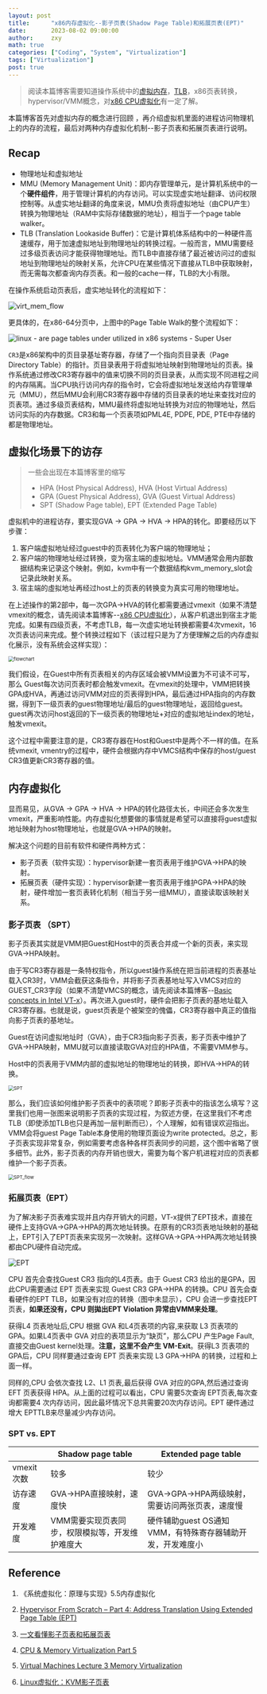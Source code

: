 ```yaml
---
layout: post
title:      "x86内存虚拟化--影子页表(Shadow Page Table)和拓展页表(EPT)"
date:       2023-08-02 09:00:00
author:     zxy
math: true
categories: ["Coding", "System", "Virtualization"]
tags: ["Virtualization"]
post: true
---
```


>  阅读本篇博客需要知道操作系统中的[虚拟内存](https://courses.cs.washington.edu/courses/cse351/19sp/lectures/23/code/vm_overview.pdf)，[TLB](http://thebeardsage.com/virtual-memory-translation-lookaside-buffer-tlb/)，x86页表转换，hypervisor/VMM概念，对[x86 CPU虚拟化](https://michielkalkman.com/posts/virtualization-cpu-io-isolation-modeling/)有一定了解。

本篇博客首先对虚拟内存的概念进行回顾 ，再介绍虚拟机里面的进程访问物理机上的内存的流程，最后对两种内存虚拟化机制--影子页表和拓展页表进行说明。

## Recap

- 物理地址和虚拟地址
- MMU (Memory Management Unit)：即内存管理单元，是计算机系统中的一个**硬件组件**，用于管理计算机的内存访问。可以实现虚实地址翻译、访问权限控制等。从虚实地址翻译的角度来说，MMU负责将虚拟地址（由CPU产生）转换为物理地址（RAM中实际存储数据的地址），相当于一个page table walker。
- TLB (Translation Lookaside Buffer)：它是计算机体系结构中的一种硬件高速缓存，用于加速虚拟地址到物理地址的转换过程。一般而言，MMU需要经过多级页表访问才能获得物理地址。而TLB中直接存储了最近被访问过的虚拟地址到物理地址的映射关系，允许CPU在某些情况下直接从TLB中获取映射，而无需每次都查询内存页表。和一般的cache一样，TLB的大小有限。

在操作系统启动页表后，虚实地址转化的流程如下：

![virt_mem_flow](/assets/img/in-post/2023-08-02-EPT/virt_mem_flow.png)

更具体的，在x86-64分页中，上图中的Page Table Walk的整个流程如下：

![linux - are page tables under utilized in x86 systems - Super User](/assets/img/in-post/2023-08-02-EPT/x86_page_table.png)

`CR3`是x86架构中的页目录基址寄存器，存储了一个指向页目录表（Page Directory Table）的指针。页目录表用于将虚拟地址映射到物理地址的页表。操作系统通过修改CR3寄存器中的值来切换不同的页目录表，从而实现不同进程之间的内存隔离。当CPU执行访问内存的指令时，它会将虚拟地址发送给内存管理单元（MMU），然后MMU会利用CR3寄存器中存储的页目录表的地址来查找对应的页表项。通过多级页表结构，MMU最终将虚拟地址转换为对应的物理地址，然后访问实际的内存数据。CR3和每一个页表项如PML4E, PDPE, PDE, PTE中存储的都是物理地址。

## 虚拟化场景下的访存

> 一些会出现在本篇博客里的缩写
>
> - HPA (Host Physical Address), HVA (Host Virtual Address)
> - GPA (Guest Physical Address), GVA (Guest Virtual Address)
> - SPT (Shadow Page table), EPT (Extended Page Table)

虚拟机中的进程访存，要实现GVA -> GPA -> HVA -> HPA的转化。即要经历以下步骤：

1. 客户端虚拟地址经过guest中的页表转化为客户端的物理地址；
2. 客户端的物理地址经过转换，变为宿主端的虛拟地址。VMM通常会用内部数据结构来记录这个映射。例如，kvm中有一个数据结构kvm_memory_slot会记录此映射关系。
3. 宿主端的虛拟地址再经过host上的页表的转换变为真实可用的物理地址。

在上述操作的第2部中，每一次GPA->HVA的转化都需要通过vmexit（如果不清楚vmexit的概念，请先阅读本篇博客--[x86 CPU虚拟化](https://michielkalkman.com/posts/virtualization-cpu-io-isolation-modeling/)），从客户机退出到宿主才能完成。如果有四级页表，不考虑TLB，每一次虚实地址转换都需要4次vmexit，16次页表访问来完成。整个转换过程如下（该过程只是为了方便理解之后的内存虚拟化展示，没有系统会这样实现）：

<img src="/assets/img/in-post/2023-08-02-EPT/flowchart.png" alt="flowchart" style="zoom:67%;" />

我们假设，在Guest中所有页表相关的内存区域会被VMM设置为不可读不可写，那么 Guest每次访问页表时都会触发vmexit。在vmexit的处理中，VMM把转换GPA成HVA，再通过访问VMM对应的页表得到HPA，最后通过HPA指向的内存数据，得到下一级页表的guest物理地址/最后的guest物理地址，返回给guest。guest再次访问host返回的下一级页表的物理地址+对应的虚拟地址index的地址，触发vmexit。

这个过程中需要注意的是，CR3寄存器在Host和Guest中是两个不一样的值。在系统vmexit, vmentry的过程中，硬件会根据内存中VMCS结构中保存的host/guest CR3值更新CR3寄存器的值。

## 内存虚拟化

显而易见，从GVA -> GPA -> HVA -> HPA的转化路径太长，中间还会多次发生vmexit，严重影响性能。内存虚拟化想要做的事情就是希望可以直接将guest虚拟地址映射为host物理地址，也就是GVA->HPA的映射。

解决这个问题的目前有软件和硬件两种方式：

- 影子页表（软件实现）：hypervisor新建一套页表用于维护GVA->HPA的映射。
- 拓展页表（硬件实现）：hypervisor新建一套页表用于维护GPA->HPA的映射，硬件增加一套页表转化机制（相当于另一组MMU），直接读取该映射关系。

### 影子页表 （SPT）

影子页表其实就是VMM把Guest和Host中的页表合并成一个新的页表，来实现GVA->HPA映射。

由于写CR3寄存器是一条特权指令，所以guest操作系统在把当前进程的页表基址载入CR3时，VMM会截获这条指令，并将影子页表基地址写入VMCS对应的GUEST_CR3字段（如果不清楚VMCS的概念，请先阅读本篇博客--[Basic concepts in Intel VT-x](https://docs.hyperdbg.org/tips-and-tricks/considerations/basic-concepts-in-intel-vt-x)）。再次进入guest时，硬件会把影子页表的基地址载入CR3寄存器。也就是说，guest页表是个被架空的傀儡，CR3寄存器中真正的值指向影子页表的基地址。

Guest在访问虚拟地址时（GVA），由于CR3指向影子页表，影子页表中维护了GVA->HPA映射，MMU就可以直接读取GVA对应的HPA值，不需要VMM参与。

Host中的页表用于VMM内部的虚拟地址的物理地址的转换，即HVA->HPA的转换。

<img src="/assets/img/in-post/2023-08-02-EPT/SPT.png" alt="SPT" style="zoom:67%;" />

那么，我们应该如何维护影子页表中的表项呢？即影子页表中的指该怎么填写？这里我们也用一张图来说明影子页表的实现过程，为叙述方便，在这里我们不考虑TLB（即使添加TLB也只是再加一层判断而已），个人理解，如有错误欢迎指出。VMM会将guest Page Table本身使用的物理页面设为write protected。总之，影子页表实现非常复杂，例如需要考虑各种各样页表同步的问题，这个图中省略了很多细节。此外，影子页表的内存开销也很大，需要为每个客户机进程对应的页表都维护一个影子页表。

<img src="/assets/img/in-post/2023-08-02-EPT/SPT_flow.png" alt="SPT_flow" style="zoom: 67%;" />

### 拓展页表（EPT）

为了解决影子页表难实现并且内存开销大的问题，VT-x提供了EPT技术，直接在硬件上支持GVA->GPA->HPA的两次地址转换。在原有的CR3页表地址映射的基础上，EPT引入了EPT页表来实现另一次映射。这样GVA->GPA->HPA两次地址转换都由CPU硬件自动完成。

![EPT](/assets/img/in-post/2023-08-02-EPT/EPT.png)

CPU 首先会查找Guest CR3 指向的L4页表。由于 Guest CR3 给出的是GPA，因此CPU需要通过 EPT 页表来实现 Guest CR3 GPA->HPA 的转换。CPU 首先会查看硬件的EPT TLB，如果没有对应的转换（图中未显示），CPU 会进一步查找EPT 页表，**如果还没有，CPU 则拋出EPT Violation 异常由VMM来处理**。

获得L4 页表地址后,CPU 根据 GVA 和L4页表项的内容,来获取 L3 页表项的GPA。如果L4页表中 GVA 对应的表项显示为“缺页”，那么CPU 产生Page Fault, 直接交由Guest kernel处理。**注意，这里不会产生 VM-Exit**。获得L3 页表项的GPA后，CPU 同样要通过查询 EPT 页表来实现 L3 GPA->HPA 的转换，过程和上面一样。

同样的,CPU 会依次查找 L2、L1 页表,最后获得 GVA 对应的GPA,然后通过查询EFT 页表获得 HPA。从上面的过程可以看出，CPU 需要5次查询 EPT页表,每次查询都需要4 次内存访问，因此最坏情况下总共需要20次内存访问。EPT 硬件通过增大 EPTTLB来尽量减少内存访问。

### SPT vs. EPT

|            | Shadow page table                               | Extended page table                                       |
| ---------- | ----------------------------------------------- | --------------------------------------------------------- |
| vmexit次数 | 较多                                            | 较少                                                      |
| 访存速度   | GVA->HPA直接映射，速度快                        | GVA->GPA->HPA两级映射，需要访问两张页表，速度慢           |
| 开发难度   | VMM需要实现页表同步，权限模拟等，开发维护难度大 | 硬件辅助guest OS通知VMM，有特殊寄存器辅助开发，开发难度小 |

## Reference

1. 《系统虚拟化：原理与实现》5.5内存虚拟化
2. [Hypervisor From Scratch – Part 4: Address Translation Using Extended Page Table (EPT)](https://rayanfam.com/topics/hypervisor-from-scratch-part-4/#overview)

3. [一文看懂影子页表和拓展页表](https://www.51cto.com/article/686032.html)
4. [CPU & Memory Virtualization Part 5](https://www.youtube.com/watch?v=_sXkTSiAe-A&t=25s)
5. [Virtual Machines Lecture 3 Memory Virtualization](https://www.cs.columbia.edu/~nieh/teaching/e6998_s08/lectures/lecture3.pdf)
6. [Linux虚拟化：KVM影子页表](https://blog.csdn.net/Rong_Toa/article/details/117903979)
